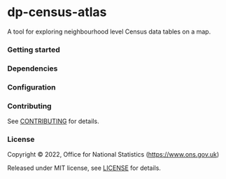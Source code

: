 # dp-census-atlas
A tool for exploring neighbourhood level Census data tables on a map.

### Getting started

### Dependencies

### Configuration

### Contributing

See [CONTRIBUTING](CONTRIBUTING.md) for details.

### License

Copyright © 2022, Office for National Statistics (https://www.ons.gov.uk)

Released under MIT license, see [LICENSE](LICENSE.md) for details.
